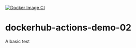 [![Docker Image CI](https://github.com/Docker-Tutorialz/dockerhub-actions-demo-02/actions/workflows/docker-image.yml/badge.svg)](https://github.com/Docker-Tutorialz/dockerhub-actions-demo-02/actions/workflows/docker-image.yml)

# dockerhub-actions-demo-02
A basic test
